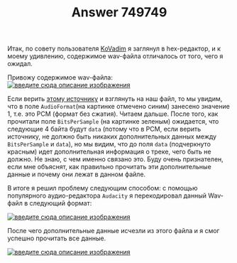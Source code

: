 ﻿---
title: "Answer 749749"
se.owner.user_id: 212981
se.owner.display_name: "Andrei Khotko"
se.owner.link: "https://ru.stackoverflow.com/users/212981/andrei-khotko"
se.answer_id: 749749
se.question_id: 744941
se.post_type: answer
se.score: 1
se.is_accepted: True
---
<p>Итак, по совету пользователя <a href="https://ru.stackoverflow.com/users/2739/kovadim">KoVadim</a> я заглянул в hex-редактор, и к моему удивлению, содержимое wav-файла отличалось от того, чего я ожидал. </p>

<p>Привожу содержимое wav-файла:
<a href="https://i.stack.imgur.com/UPIxf.jpg" rel="nofollow noreferrer"><img src="https://i.stack.imgur.com/UPIxf.jpg" alt="введите сюда описание изображения"></a></p>

<p>Если верить <a href="http://soundfile.sapp.org/doc/WaveFormat/" rel="nofollow noreferrer">этому источнику</a> и взглянуть на наш файл, то мы увидим, что в поле <code>AudioFormat</code>(на картинке отмечено синим) занесено значение 1, т.е. это PCM (формат без сжатия). Читаем дальше. После того, как прочитали поле <code>BitsPerSample</code> (на картинке зеленым) ожидается, что следующие 4 байта будут <code>data</code> (потому что в PCM, если верить источнику, не должно быть никаких дополнительных данных между <code>BitsPerSample</code> и <code>data</code>), но мы видим, что до поля <code>data</code> (подчеркнуто красным) идет дополнительная информация о треке, чего быть не должно. Не знаю, с чем именно связано это. Буду очень признателен, если мне объяснят, как правильно прочитать эти дополнительные данные и почему они лежат в данном файле.</p>

<p>В итоге я решил проблему следующим способом: с помощью популярного аудио-редактора <code>Audacity</code> я перекодировал данный Wav-файл в следующий формат: </p>

<p><a href="https://i.stack.imgur.com/Cl1aX.png" rel="nofollow noreferrer"><img src="https://i.stack.imgur.com/Cl1aX.png" alt="введите сюда описание изображения"></a></p>

<p>После чего дополнительные данные исчезли из этого файла и я смог успешно прочитать все данные. </p>

<p><a href="https://i.stack.imgur.com/o6Cb6.png" rel="nofollow noreferrer"><img src="https://i.stack.imgur.com/o6Cb6.png" alt="введите сюда описание изображения"></a></p>
